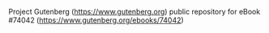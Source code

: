 Project Gutenberg (https://www.gutenberg.org) public repository for
eBook #74042 (https://www.gutenberg.org/ebooks/74042)
